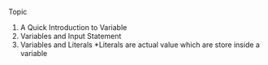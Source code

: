 Topic

1. A Quick Introduction to Variable
2. Variables and Input Statement
3. Variables and Literals
    *Literals are actual value which are store inside a variable
